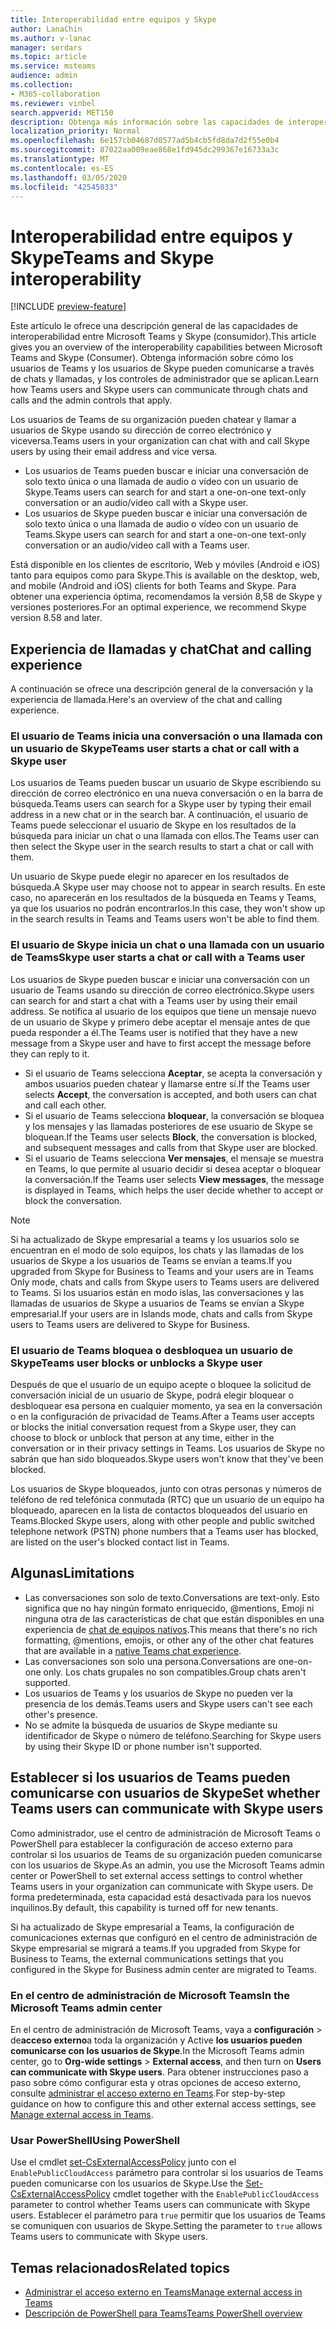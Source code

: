 ```yaml
---
title: Interoperabilidad entre equipos y Skype
author: LanaChin
ms.author: v-lanac
manager: serdars
ms.topic: article
ms.service: msteams
audience: admin
ms.collection:
- M365-collaboration
ms.reviewer: vinbel
search.appverid: MET150
description: Obtenga más información sobre las capacidades de interoperabilidad entre los usuarios de los equipos de su organización y los usuarios de Skype (consumidor).
localization_priority: Normal
ms.openlocfilehash: 6e157cb04687d0577ad5b4cb5fd8da7d2f55e0b4
ms.sourcegitcommit: 87022aa009eae868e1fd945dc299367e16733a3c
ms.translationtype: MT
ms.contentlocale: es-ES
ms.lasthandoff: 03/05/2020
ms.locfileid: "42545033"
---
```

# <a name="teams-and-skype-interoperability"></a><span data-ttu-id="e39a9-103">Interoperabilidad entre equipos y Skype</span><span class="sxs-lookup"><span data-stu-id="e39a9-103">Teams and Skype interoperability</span></span>

[!INCLUDE [preview-feature](includes/preview-feature.md)]

<span data-ttu-id="e39a9-104">Este artículo le ofrece una descripción general de las capacidades de interoperabilidad entre Microsoft Teams y Skype (consumidor).</span><span class="sxs-lookup"><span data-stu-id="e39a9-104">This article gives you an overview of the interoperability capabilities between Microsoft Teams and Skype (Consumer).</span></span> <span data-ttu-id="e39a9-105">Obtenga información sobre cómo los usuarios de Teams y los usuarios de Skype pueden comunicarse a través de chats y llamadas, y los controles de administrador que se aplican.</span><span class="sxs-lookup"><span data-stu-id="e39a9-105">Learn how Teams users and Skype users can communicate through chats and calls and the admin controls that apply.</span></span>

<span data-ttu-id="e39a9-106">Los usuarios de Teams de su organización pueden chatear y llamar a usuarios de Skype usando su dirección de correo electrónico y viceversa.</span><span class="sxs-lookup"><span data-stu-id="e39a9-106">Teams users in your organization can chat with and call Skype users by using their email address and vice versa.</span></span>

- <span data-ttu-id="e39a9-107">Los usuarios de Teams pueden buscar e iniciar una conversación de solo texto única o una llamada de audio o vídeo con un usuario de Skype.</span><span class="sxs-lookup"><span data-stu-id="e39a9-107">Teams users can search for and start a one-on-one text-only conversation or an audio/video call with a Skype user.</span></span>
- <span data-ttu-id="e39a9-108">Los usuarios de Skype pueden buscar e iniciar una conversación de solo texto única o una llamada de audio o vídeo con un usuario de Teams.</span><span class="sxs-lookup"><span data-stu-id="e39a9-108">Skype users can search for and start a one-on-one text-only conversation or an audio/video call with a Teams user.</span></span>

<span data-ttu-id="e39a9-109">Está disponible en los clientes de escritorio, Web y móviles (Android e iOS) tanto para equipos como para Skype.</span><span class="sxs-lookup"><span data-stu-id="e39a9-109">This is available on the desktop, web, and mobile (Android and iOS) clients for both Teams and Skype.</span></span> <span data-ttu-id="e39a9-110">Para obtener una experiencia óptima, recomendamos la versión 8,58 de Skype y versiones posteriores.</span><span class="sxs-lookup"><span data-stu-id="e39a9-110">For an optimal experience, we recommend Skype version 8.58 and later.</span></span>

## <a name="chat-and-calling-experience"></a><span data-ttu-id="e39a9-111">Experiencia de llamadas y chat</span><span class="sxs-lookup"><span data-stu-id="e39a9-111">Chat and calling experience</span></span>

<span data-ttu-id="e39a9-112">A continuación se ofrece una descripción general de la conversación y la experiencia de llamada.</span><span class="sxs-lookup"><span data-stu-id="e39a9-112">Here's an overview of the chat and calling experience.</span></span>

### <a name="teams-user-starts-a-chat-or-call-with-a-skype-user"></a><span data-ttu-id="e39a9-113">El usuario de Teams inicia una conversación o una llamada con un usuario de Skype</span><span class="sxs-lookup"><span data-stu-id="e39a9-113">Teams user starts a chat or call with a Skype user</span></span>

<span data-ttu-id="e39a9-114">Los usuarios de Teams pueden buscar un usuario de Skype escribiendo su dirección de correo electrónico en una nueva conversación o en la barra de búsqueda.</span><span class="sxs-lookup"><span data-stu-id="e39a9-114">Teams users can search for a Skype user by typing their email address in a new chat or in the search bar.</span></span>  <span data-ttu-id="e39a9-115">A continuación, el usuario de Teams puede seleccionar el usuario de Skype en los resultados de la búsqueda para iniciar un chat o una llamada con ellos.</span><span class="sxs-lookup"><span data-stu-id="e39a9-115">The Teams user can then select the Skype user in the search results to start a chat or call with them.</span></span>

<span data-ttu-id="e39a9-116">Un usuario de Skype puede elegir no aparecer en los resultados de búsqueda.</span><span class="sxs-lookup"><span data-stu-id="e39a9-116">A Skype user may choose not to appear in search results.</span></span> <span data-ttu-id="e39a9-117">En este caso, no aparecerán en los resultados de la búsqueda en Teams y Teams, ya que los usuarios no podrán encontrarlos.</span><span class="sxs-lookup"><span data-stu-id="e39a9-117">In this case, they won't show up in the search results in Teams and Teams users won't be able to find them.</span></span>

### <a name="skype-user-starts-a-chat-or-call-with-a-teams-user"></a><span data-ttu-id="e39a9-118">El usuario de Skype inicia un chat o una llamada con un usuario de Teams</span><span class="sxs-lookup"><span data-stu-id="e39a9-118">Skype user starts a chat or call with a Teams user</span></span>

<span data-ttu-id="e39a9-119">Los usuarios de Skype pueden buscar e iniciar una conversación con un usuario de Teams usando su dirección de correo electrónico.</span><span class="sxs-lookup"><span data-stu-id="e39a9-119">Skype users can search for and start a chat with a Teams user by using their email address.</span></span> <span data-ttu-id="e39a9-120">Se notifica al usuario de los equipos que tiene un mensaje nuevo de un usuario de Skype y primero debe aceptar el mensaje antes de que pueda responder a él.</span><span class="sxs-lookup"><span data-stu-id="e39a9-120">The Teams user is notified that they have a new message from a Skype user and have to first accept the message before they can reply to it.</span></span>

- <span data-ttu-id="e39a9-121">Si el usuario de Teams selecciona **Aceptar**, se acepta la conversación y ambos usuarios pueden chatear y llamarse entre sí.</span><span class="sxs-lookup"><span data-stu-id="e39a9-121">If the Teams user selects **Accept**, the conversation is accepted, and both users can chat and call each other.</span></span>
- <span data-ttu-id="e39a9-122">Si el usuario de Teams selecciona **bloquear**, la conversación se bloquea y los mensajes y las llamadas posteriores de ese usuario de Skype se bloquean.</span><span class="sxs-lookup"><span data-stu-id="e39a9-122">If the Teams user selects **Block**, the conversation is blocked, and subsequent messages and calls from that Skype user are blocked.</span></span>
- <span data-ttu-id="e39a9-123">Si el usuario de Teams selecciona **Ver mensajes**, el mensaje se muestra en Teams, lo que permite al usuario decidir si desea aceptar o bloquear la conversación.</span><span class="sxs-lookup"><span data-stu-id="e39a9-123">If the Teams user selects **View messages**, the message is displayed in Teams, which helps the user decide whether to accept or block the conversation.</span></span>

> [!NOTE]
> <span data-ttu-id="e39a9-124">Si ha actualizado de Skype empresarial a teams y los usuarios solo se encuentran en el modo de solo equipos, los chats y las llamadas de los usuarios de Skype a los usuarios de Teams se envían a teams.</span><span class="sxs-lookup"><span data-stu-id="e39a9-124">If you upgraded from Skype for Business to Teams and your users are in Teams Only mode, chats and calls from Skype users to Teams users are delivered to Teams.</span></span> <span data-ttu-id="e39a9-125">Si los usuarios están en modo islas, las conversaciones y las llamadas de usuarios de Skype a usuarios de Teams se envían a Skype empresarial.</span><span class="sxs-lookup"><span data-stu-id="e39a9-125">If your users are in Islands mode, chats and calls from Skype users to Teams users are delivered to Skype for Business.</span></span>

### <a name="teams-user-blocks-or-unblocks-a-skype-user"></a><span data-ttu-id="e39a9-126">El usuario de Teams bloquea o desbloquea un usuario de Skype</span><span class="sxs-lookup"><span data-stu-id="e39a9-126">Teams user blocks or unblocks a Skype user</span></span>

<span data-ttu-id="e39a9-127">Después de que el usuario de un equipo acepte o bloquee la solicitud de conversación inicial de un usuario de Skype, podrá elegir bloquear o desbloquear esa persona en cualquier momento, ya sea en la conversación o en la configuración de privacidad de Teams.</span><span class="sxs-lookup"><span data-stu-id="e39a9-127">After a Teams user accepts or blocks the initial conversation request from a Skype user, they can choose to block or unblock that person at any time, either in the conversation or in their privacy settings in Teams.</span></span> <span data-ttu-id="e39a9-128">Los usuarios de Skype no sabrán que han sido bloqueados.</span><span class="sxs-lookup"><span data-stu-id="e39a9-128">Skype users won't know that they've been blocked.</span></span>

<span data-ttu-id="e39a9-129">Los usuarios de Skype bloqueados, junto con otras personas y números de teléfono de red telefónica conmutada (RTC) que un usuario de un equipo ha bloqueado, aparecen en la lista de contactos bloqueados del usuario en Teams.</span><span class="sxs-lookup"><span data-stu-id="e39a9-129">Blocked Skype users, along with other people and public switched telephone network (PSTN) phone numbers that a Teams user has blocked, are listed on the user's blocked contact list in Teams.</span></span>

## <a name="limitations"></a><span data-ttu-id="e39a9-130">Algunas</span><span class="sxs-lookup"><span data-stu-id="e39a9-130">Limitations</span></span>

- <span data-ttu-id="e39a9-131">Las conversaciones son solo de texto.</span><span class="sxs-lookup"><span data-stu-id="e39a9-131">Conversations are text-only.</span></span> <span data-ttu-id="e39a9-132">Esto significa que no hay ningún formato enriquecido, @mentions, Emoji ni ninguna otra de las características de chat que están disponibles en una experiencia de [chat de equipos nativos](native-chat-for-external-users.md).</span><span class="sxs-lookup"><span data-stu-id="e39a9-132">This means that there's no rich formatting, @mentions, emojis, or other any of the other chat features that are available in a [native Teams chat experience](native-chat-for-external-users.md).</span></span>
- <span data-ttu-id="e39a9-133">Las conversaciones son solo una persona.</span><span class="sxs-lookup"><span data-stu-id="e39a9-133">Conversations are one-on-one only.</span></span> <span data-ttu-id="e39a9-134">Los chats grupales no son compatibles.</span><span class="sxs-lookup"><span data-stu-id="e39a9-134">Group chats aren't supported.</span></span>
- <span data-ttu-id="e39a9-135">Los usuarios de Teams y los usuarios de Skype no pueden ver la presencia de los demás.</span><span class="sxs-lookup"><span data-stu-id="e39a9-135">Teams users and Skype users can't see each other's presence.</span></span>
- <span data-ttu-id="e39a9-136">No se admite la búsqueda de usuarios de Skype mediante su identificador de Skype o número de teléfono.</span><span class="sxs-lookup"><span data-stu-id="e39a9-136">Searching for Skype users by using their Skype ID or phone number isn't supported.</span></span>

## <a name="set-whether-teams-users-can-communicate-with-skype-users"></a><span data-ttu-id="e39a9-137">Establecer si los usuarios de Teams pueden comunicarse con usuarios de Skype</span><span class="sxs-lookup"><span data-stu-id="e39a9-137">Set whether Teams users can communicate with Skype users</span></span>

<span data-ttu-id="e39a9-138">Como administrador, use el centro de administración de Microsoft Teams o PowerShell para establecer la configuración de acceso externo para controlar si los usuarios de Teams de su organización pueden comunicarse con los usuarios de Skype.</span><span class="sxs-lookup"><span data-stu-id="e39a9-138">As an admin, you use the Microsoft Teams admin center or PowerShell to set external access settings to control whether Teams users in your organization can communicate with Skype users.</span></span> <span data-ttu-id="e39a9-139">De forma predeterminada, esta capacidad está desactivada para los nuevos inquilinos.</span><span class="sxs-lookup"><span data-stu-id="e39a9-139">By default, this capability is turned off for new tenants.</span></span>

<span data-ttu-id="e39a9-140">Si ha actualizado de Skype empresarial a Teams, la configuración de comunicaciones externas que configuró en el centro de administración de Skype empresarial se migrará a teams.</span><span class="sxs-lookup"><span data-stu-id="e39a9-140">If you upgraded from Skype for Business to Teams, the external communications settings that you configured in the Skype for Business admin center are migrated to Teams.</span></span>

### <a name="in-the-microsoft-teams-admin-center"></a><span data-ttu-id="e39a9-141">En el centro de administración de Microsoft Teams</span><span class="sxs-lookup"><span data-stu-id="e39a9-141">In the Microsoft Teams admin center</span></span>

<span data-ttu-id="e39a9-142">En el centro de administración de Microsoft Teams, vaya a **configuración** > de**acceso externo**a toda la organización y Active **los usuarios pueden comunicarse con los usuarios de Skype**.</span><span class="sxs-lookup"><span data-stu-id="e39a9-142">In the Microsoft Teams admin center, go to **Org-wide settings** > **External access**, and then turn on **Users can communicate with Skype users**.</span></span> <span data-ttu-id="e39a9-143">Para obtener instrucciones paso a paso sobre cómo configurar esta y otras opciones de acceso externo, consulte [administrar el acceso externo en Teams](https://docs.microsoft.com/microsoftteams/manage-external-access#allow-or-block-domains).</span><span class="sxs-lookup"><span data-stu-id="e39a9-143">For step-by-step guidance on how to configure this and other external access settings, see [Manage external access in Teams](https://docs.microsoft.com/microsoftteams/manage-external-access#allow-or-block-domains).</span></span>

### <a name="using-powershell"></a><span data-ttu-id="e39a9-144">Usar PowerShell</span><span class="sxs-lookup"><span data-stu-id="e39a9-144">Using PowerShell</span></span>

<span data-ttu-id="e39a9-145">Use el cmdlet [set-CsExternalAccessPolicy](https://docs.microsoft.com/powershell/module/skype/set-csexternalaccesspolicy) junto con el ```EnablePublicCloudAccess``` parámetro para controlar si los usuarios de Teams pueden comunicarse con los usuarios de Skype.</span><span class="sxs-lookup"><span data-stu-id="e39a9-145">Use the [Set-CsExternalAccessPolicy](https://docs.microsoft.com/powershell/module/skype/set-csexternalaccesspolicy) cmdlet together with the ```EnablePublicCloudAccess``` parameter to control whether Teams users can communicate with Skype users.</span></span> <span data-ttu-id="e39a9-146">Establecer el parámetro para ```true``` permitir que los usuarios de Teams se comuniquen con usuarios de Skype.</span><span class="sxs-lookup"><span data-stu-id="e39a9-146">Setting the parameter to ```true``` allows Teams users to communicate with Skype users.</span></span>

## <a name="related-topics"></a><span data-ttu-id="e39a9-147">Temas relacionados</span><span class="sxs-lookup"><span data-stu-id="e39a9-147">Related topics</span></span>

- [<span data-ttu-id="e39a9-148">Administrar el acceso externo en Teams</span><span class="sxs-lookup"><span data-stu-id="e39a9-148">Manage external access in Teams</span></span>](manage-external-access.md)
- [<span data-ttu-id="e39a9-149">Descripción de PowerShell para Teams</span><span class="sxs-lookup"><span data-stu-id="e39a9-149">Teams PowerShell overview</span></span>](teams-powershell-overview.md)
